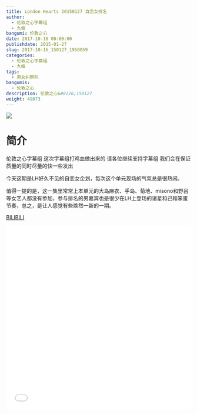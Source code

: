 ```yaml
---
title: London Hearts 20150127 自恋女排名
author: 
  - 伦敦之心字幕组
  - 九條
bangumi: 伦敦之心
date: 2017-10-16 00:00:00
publishdate: 2015-01-27
slug: 2017-10-16_150127_1950059
categories: 
  - 伦敦之心字幕组
  - 九條
tags: 
  - 男女纠察队
bangumis: 
  - 伦敦之心
description: 伦敦之心&#8226;150127
weight: 49873
---
```


![](https://i.imgur.com/wNU5C8t.jpg)

# 简介  
伦敦之心字幕组 这次字幕组打鸡血做出来的 请各位继续支持字幕组 我们会在保证质量的同时尽量的快一些发出


今天这期是LH好久不见的自恋女企划，每次这个单元现场的气氛总是很热闹。


值得一提的是，这一集里常常上本单元的大岛麻衣、手岛、菊地、misono和野吕等女艺人都没有参加，参与排名的男嘉宾也是很少在LH上登场的诸星和己和笨蛋节奏，总之，是让人感觉有些焕然一新的一期。




  [BILIBILI](https://www.bilibili.com/video/av1950059/)


  <iframe src="//www.bilibili.com/html/html5player.html?cid=3014174&aid=1950059" width="100%" height="500" frameborder="0" allowfullscreen="allowfullscreen"></iframe>
